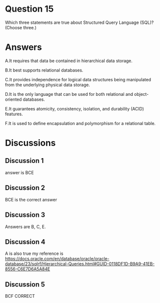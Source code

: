 # Question 15
Which three statements are true about Structured Query Language (SQL)? (Choose three.)

# Answers
A.It requires that data be contained in hierarchical data storage.

B.It best supports relational databases.

C.It provides independence for logical data structures being manipulated from the underlying physical data storage.

D.It is the only language that can be used for both relational and object-oriented databases.

E.It guarantees atomicity, consistency, isolation, and durability (ACID) features.

F.It is used to define encapsulation and polymorphism for a relational table.

# Discussions
## Discussion 1
answer is BCE

## Discussion 2
BCE is the correct answer

## Discussion 3
Answers are B, C, E.

## Discussion 4
A is also true my reference is                                                                                                                https://docs.oracle.com/en/database/oracle/oracle-database/23/sqlrf/Hierarchical-Queries.html#GUID-0118DF1D-B9A9-41EB-8556-C6E7D6A5A84E

## Discussion 5
BCF CORRECT


